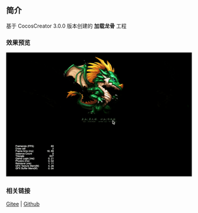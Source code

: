 ## 简介

基于 CocosCreator 3.0.0 版本创建的 **加载龙骨** 工程

### 效果预览
![image](../../gif/202203/2022030401.gif)

### 相关链接
[Gitee](https://gitee.com/mirrors_cocos-creator/test-cases-3d/tree/v3.0/assets/cases/dragonbones) | [Github](https://github.com/cocos-creator/test-cases-3d/tree/v3.0/assets/cases/dragonbones)